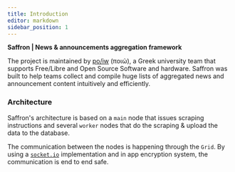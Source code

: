 ```yaml
---
title: Introduction
editor: markdown
sidebar_position: 1
---
```



**Saffron | News & announcements aggregation framework**

The project is maintained by [po/iw](https://poiw.org) (ποιώ), a Greek university team that supports Free/Libre
and Open Source Software and hardware. Saffron was built to help teams collect and compile huge lists of aggregated
news and announcement content intuitively and efficiently.

### Architecture

Saffron's architecture is based on a `main` node that issues scraping instructions and several `worker` nodes
that do the scraping & upload the data to the database.

The communication between the nodes is happening through the `Grid`. By using a [`socket.io`](https://socket.io)
implementation and in app encryption system, the communication is end to end safe.
